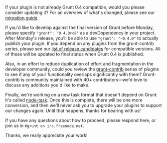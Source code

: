 If your plugin is not already Grunt 0.4 compatible, would you please consider updating it? For an overview of what's changed, please see our [migration guide](https://github.com/gruntjs/grunt/wiki/Upgrading-from-0.3-to-0.4).

If you'd like to develop against the final version of Grunt before Monday, please specify `"grunt": "0.4.0rc8"` as a devDependency in your project. After Monday's release, you'll be able to use `"grunt": "~0.4.0"` to actually publish your plugin. If you depend on any plugins from the grunt-contrib series, please see our [list of release candidates](https://github.com/gruntjs/grunt/wiki/Plugin-Release-Candidate-Versions) for compatible versions. All of these will be updated to final status when Grunt 0.4 is published.

Also, in an effort to reduce duplication of effort and fragmentation in the developer community, could you review the [grunt-contrib](https://github.com/gruntjs) series of plugins to see if any of your functionality overlaps significantly with them? Grunt-contrib is community maintained with 40+ contributors—we'd love to discuss any additions you'd like to make.

Finally, we're working on a new task format that doesn't depend on Grunt: it's called [node-task](https://github.com/tkellen/node-task). Once this is complete, there will be one more conversion, and then we'll never ask you to upgrade your plugins to support our changes again. Until that happens, thanks for bearing with us!

If you have any questions about how to proceed, please respond here, or join us in `#grunt on irc.freenode.net`.

Thanks, we really appreciate your work!